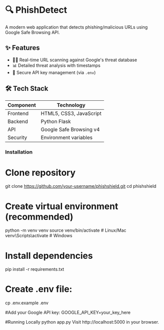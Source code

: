 # 🔍 PhishDetect
A modern web application that detects phishing/malicious URLs using Google Safe Browsing API.


## ✨ Features

- 🕵️‍♂️ Real-time URL scanning against Google's threat database
- 📊 Detailed threat analysis with timestamps
- 🔐 Secure API key management (via `.env`)

## 🛠️ Tech Stack

| Component      | Technology |
|----------------|------------|
| Frontend       | HTML5, CSS3, JavaScript |
| Backend        | Python Flask |
| API            | Google Safe Browsing v4 |
| Security       | Environment variables |


### Installation

# Clone repository
git clone https://github.com/your-username/phishshield.git
cd phishshield

# Create virtual environment (recommended)
python -m venv venv
source venv/bin/activate  # Linux/Mac
venv\Scripts\activate     # Windows

# Install dependencies
pip install -r requirements.txt

# Create .env file:
cp .env.example .env

#Add your Google API key:
GOOGLE_API_KEY=your_key_here

#Running Locally
python app.py
Visit http://localhost:5000 in your browser.
